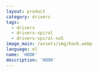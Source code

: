 ```yaml
---
layout: product
category: drivers
tags:
  - drivers
  - drivers-spiral
  - drivers-spiral-no5
image_main: /assets/img/hook.webp
language: el
name: 'HOOK'
description: 'HOOK'
---
```

